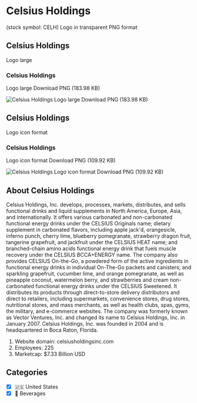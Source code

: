 # Celsius Holdings
 (stock symbol: CELH) Logo in transparent PNG format

## Celsius Holdings
 Logo large

### Celsius Holdings
 Logo large Download PNG (183.98 KB)

![Celsius Holdings
 Logo large Download PNG (183.98 KB)](/img/orig/CELH_BIG-a29dc7a9.png)

## Celsius Holdings
 Logo icon format

### Celsius Holdings
 Logo icon format Download PNG (109.92 KB)

![Celsius Holdings
 Logo icon format Download PNG (109.92 KB)](/img/orig/CELH-1783f62b.png)

## About Celsius Holdings


Celsius Holdings, Inc. develops, processes, markets, distributes, and sells functional drinks and liquid supplements in North America, Europe, Asia, and internationally. It offers various carbonated and non-carbonated functional energy drinks under the CELSIUS Originals name; dietary supplement in carbonated flavors, including apple jack'd, orangesicle, inferno punch, cherry lime, blueberry pomegranate, strawberry dragon fruit, tangerine grapefruit, and jackfruit under the CELSIUS HEAT name; and branched-chain amino acids functional energy drink that fuels muscle recovery under the CELSIUS BCCA+ENERGY name. The company also provides CELSIUS On-the-Go, a powdered form of the active ingredients in functional energy drinks in individual On-The-Go packets and canisters; and sparkling grapefruit, cucumber lime, and orange pomegranate, as well as pineapple coconut, watermelon berry, and strawberries and cream non-carbonated functional energy drinks under the CELSIUS Sweetened. It distributes its products through direct-to-store delivery distributors and direct to retailers, including supermarkets, convenience stores, drug stores, nutritional stores, and mass merchants, as well as health clubs, spas, gyms, the military, and e-commerce websites. The company was formerly known as Vector Ventures, Inc. and changed its name to Celsius Holdings, Inc. in January 2007. Celsius Holdings, Inc. was founded in 2004 and is headquartered in Boca Raton, Florida.

1. Website domain: celsiusholdingsinc.com
2. Employees: 225
3. Marketcap: $7.33 Billion USD


## Categories
- [x] 🇺🇸 United States
- [x] 🥤 Beverages
